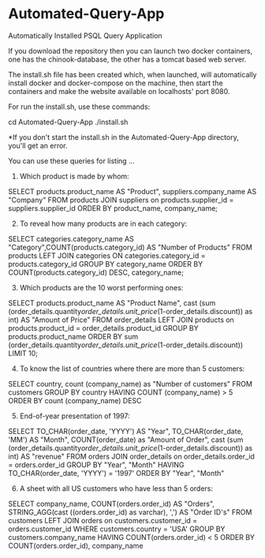 # Automated-Query-App

Automatically Installed PSQL Query Application

If you download the repository then you can launch two docker containers, one has the chinook-database, the other has a tomcat based web server.

The install.sh file has been created which, when launched, will automatically install docker and docker-compose on the machine, 
then start the containers and make the website available on localhosts' port 8080.

For run the install.sh, use these commands:

cd Automated-Query-App
./install.sh

*If you don't start the install.sh in the Automated-Query-App directory, you'll get an error.

You can use these queries for listing ...

1) Which product is made by whom:

SELECT products.product_name AS "Product", suppliers.company_name AS "Company"
FROM products
JOIN suppliers on products.supplier_id = suppliers.supplier_id
ORDER BY product_name, company_name;

2) To reveal how many products are in each category:

SELECT categories.category_name AS "Category",COUNT(products.category_id) AS "Number of Products" FROM products
LEFT JOIN categories ON categories.category_id = products.category_id
GROUP BY category_name
ORDER BY COUNT(products.category_id) DESC, category_name;

3) Which products are the 10 worst performing ones:

SELECT products.product_name AS "Product Name", cast (sum (order_details.quantity*order_details.unit_price*(1-order_details.discount)) as int)  AS "Amount of Price"
FROM order_details
LEFT JOIN products on products.product_id = order_details.product_id
GROUP BY products.product_name
ORDER BY sum (order_details.quantity*order_details.unit_price*(1-order_details.discount))
LIMIT 10;

4) To know the list of countries where there are more than 5 customers:

SELECT country, count (company_name) as "Number of customers"
FROM customers
GROUP BY country
HAVING COUNT (company_name) > 5
ORDER BY count (company_name) DESC

5) End-of-year presentation of 1997:

SELECT TO_CHAR(order_date, 'YYYY') AS "Year", TO_CHAR(order_date, 'MM') AS "Month", COUNT(order_date) as "Amount of Order",
cast (sum (order_details.quantity*order_details.unit_price*(1-order_details.discount)) as int)  AS "revenue"
FROM orders
JOIN order_details on order_details.order_id = orders.order_id
GROUP BY "Year", "Month"
HAVING TO_CHAR(order_date, 'YYYY') = '1997'
ORDER BY "Year", "Month"

6) A sheet with all US customers who have less than 5 orders:

SELECT company_name, COUNT(orders.order_id) AS "Orders", STRING_AGG(cast ((orders.order_id) as varchar), ',') AS "Order ID's"
FROM customers
LEFT JOIN orders on customers.customer_id = orders.customer_id
WHERE customers.country = 'USA'
GROUP BY customers.company_name
HAVING COUNT(orders.order_id) < 5
ORDER BY COUNT(orders.order_id), company_name
